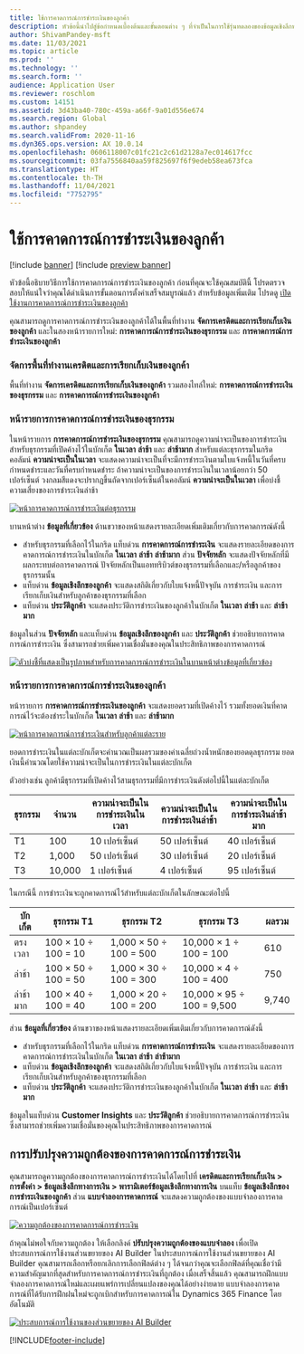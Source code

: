 ```yaml
---
title: ใช้การคาดการณ์การชำระเงินของลูกค้า
description: หัวข้อนี้นำไปสู่ข้อกำหนดเบื้องต้นและขั้นตอนต่าง ๆ ที่จำเป็นในการใช้รุ่นทดลองของข้อมูลเชิงลึกทางการเงิน
author: ShivamPandey-msft
ms.date: 11/03/2021
ms.topic: article
ms.prod: ''
ms.technology: ''
ms.search.form: ''
audience: Application User
ms.reviewer: roschlom
ms.custom: 14151
ms.assetid: 3d43ba40-780c-459a-a66f-9a01d556e674
ms.search.region: Global
ms.author: shpandey
ms.search.validFrom: 2020-11-16
ms.dyn365.ops.version: AX 10.0.14
ms.openlocfilehash: 0606118007c01fc21c2c61d2128a7ec014617fcc
ms.sourcegitcommit: 03fa7556840aa59f825697f6f9edeb58ea673fca
ms.translationtype: HT
ms.contentlocale: th-TH
ms.lasthandoff: 11/04/2021
ms.locfileid: "7752795"
---
```

# <a name="use-customer-payment-predictions"></a>ใช้การคาดการณ์การชำระเงินของลูกค้า

[!include [banner](../includes/banner.md)]
[!include [preview banner](../includes/preview-banner.md)]

หัวข้อนี้อธิบายวิธีการใช้การคาดการณ์การชำระเงินของลูกค้า ก่อนที่คุณจะใช้คุณสมบัตินี้ โปรดตรวจสอบให้แน่ใจว่าคุณได้ดำเนินการขั้นตอนการตั้งค่าเสร็จสมบูรณ์แล้ว สำหรับข้อมูลเพิ่มเติม โปรดดู [เปิดใช้งานการคาดการณ์การชำระเงินของลูกค้า](enable-cust-paymnt-prediction.md)

คุณสามารถดูการคาดการณ์การชำระเงินของลูกค้าได้ในพื้นที่ทำงาน **จัดการเครดิตและการเรียกเก็บเงินของลูกค้า** และในสองหน้ารายการใหม่: **การคาดการณ์การชำระเงินของธุรกรรม** และ **การคาดการณ์การชำระเงินของลูกค้า**

### <a name="manage-customer-credit-and-collections-workspace"></a>จัดการพื้นที่ทำงานเครดิตและการเรียกเก็บเงินของลูกค้า

พื้นที่ทำงาน **จัดการเครดิตและการเรียกเก็บเงินของลูกค้า** รวมสองไทล์ใหม่: **การคาดการณ์การชำระเงินของธุรกรรม** และ **การคาดการณ์การชำระเงินของลูกค้า**

### <a name="transaction-payment-predictions-list-page"></a>หน้ารายการการคาดการณ์การชำระเงินของธุรกรรม

ในหน้ารายการ **การคาดการณ์การชำระเงินของธุรกรรม** คุณสามารถดูความน่าจะเป็นของการชำระเงินสำหรับธุรกรรมที่เปิดค้างไว้ในบักเก็ต **ในเวลา** **ล่าช้า** และ **ล่าช้ามาก** สำหรับแต่ละธุรกรรมในกริด คอลัมน์ **ความน่าจะเป็นในเวลา** จะแสดงความน่าจะเป็นที่จะมีการชำระเงินตามใบแจ้งหนี้ในวันที่ครบกำหนดชำระและวันที่ครบกำหนดชำระ ถ้าความน่าจะเป็นของการชำระเงินในเวลาน้อยกว่า 50 เปอร์เซ็นต์ วงกลมสีแดงจะปรากฏขึ้นถัดจากเปอร์เซ็นต์ในคอลัมน์ **ความน่าจะเป็นในเวลา** เพื่อบ่งชี้ความเสี่ยงของการชำระเงินล่าช้า

[![หน้าการคาดการณ์การชำระเงินต่อธุรกรรม](./media/payment-predictions-per-transaction.png)](./media/payment-predictions-per-transaction.png)

บานหน้าต่าง **ข้อมูลที่เกี่ยวข้อง** ด้านขวาของหน้าแสดงรายละเอียดเพิ่มเติมเกี่ยวกับการคาดการณ์ดังนี้

- สำหรับธุรกรรมที่เลือกไว้ในกริด แท็บด่วน **การคาดการณ์การชำระเงิน** จะแสดงรายละเอียดของการคาดการณ์การชำระเงินในบักเก็ต **ในเวลา** **ล่าช้า** **ล่าช้ามาก** ส่วน **ปัจจัยหลัก** จะแสดงปัจจัยหลักที่มีผลกระทบต่อการคาดการณ์ ปัจจัยหลักเป็นแอททริบิวต์ของธุรกรรมที่เลือกและ/หรือลูกค้าของธุรกรรมนั้น
- แท็บด่วน **ข้อมูลเชิงลึกของลูกค้า** จะแสดงสถิติเกี่ยวกับใบแจ้งหนี้ปัจจุบัน การชำระเงิน และการเรียกเก็บเงินสำหรับลูกค้าของธุรกรรมที่เลือก
- แท็บด่วน **ประวัติลูกค้า** จะแสดงประวัติการชำระเงินของลูกค้าในบักเก็ต **ในเวลา** **ล่าช้า** และ **ล่าช้ามาก**

ข้อมูลในส่วน **ปัจจัยหลัก** และแท็บด่วน **ข้อมูลเชิงลึกของลูกค้า** และ **ประวัติลูกค้า** ช่วยอธิบายการคาดการณ์การชำระเงิน ซึ่งสามารถช่วยเพิ่มความเชื่อมั่นของคุณในประสิทธิภาพของการคาดการณ์

[![ตัวบ่งชี้ที่แสดงเป็นรูปภาพสำหรับการคาดการณ์การชำระเงินในบานหน้าต่างข้อมูลที่เกี่ยวข้อง](./media/payment-prediction-gauges.png)](./media/payment-prediction-gauges.png)

### <a name="customer-payment-predictions-list-page"></a>หน้ารายการการคาดการณ์การชำระเงินของลูกค้า

หน้ารายการ **การคาดการณ์การชำระเงินของลูกค้า** จะแสดงยอดรวมที่เปิดค้างไว้ รวมทั้งยอดเงินที่คาดการณ์ไว้จะต้องชำระในบักเก็ต **ในเวลา** **ล่าช้า** และ **ล่าช้ามาก**

[![หน้าการคาดการณ์การชำระเงินสำหรับลูกค้าแต่ละราย](./media/payment-predictions-per-transaction-02.png)](./media/payment-predictions-per-transaction-02.png)

ยอดการชำระเงินในแต่ละบักเก็ตจะคำนวณเป็นผลรวมของค่าเฉลี่ยถ่วงน้ำหนักของยอดดุลธุรกรรม ยอดเงินนี้คำนวณโดยใช้ความน่าจะเป็นในการชำระเงินในแต่ละบักเก็ต

ตัวอย่างเช่น ลูกค้ามีธุรกรรมที่เปิดค้างไว้สามธุรกรรมที่มีการชำระเงินดังต่อไปนี้ในแต่ละบักเก็ต

| ธุรกรรม | จำนวน | ความน่าจะเป็นในการชำระเงินในเวลา | ความน่าจะเป็นในการชำระเงินล่าช้า | ความน่าจะเป็นในการชำระเงินล่าช้ามาก |
|-------------|--------|-----------------------------|--------------------------|-------------------------------|
| T1          | 100    | 10 เปอร์เซ็นต์                  | 50 เปอร์เซ็นต์               | 40 เปอร์เซ็นต์                    |
| T2          | 1,000  | 50 เปอร์เซ็นต์                  | 30 เปอร์เซ็นต์               | 20 เปอร์เซ็นต์                    |
| T3          | 10,000 | 1 เปอร์เซ็นต์                   | 4 เปอร์เซ็นต์                | 95 เปอร์เซ็นต์                    |

ในกรณีนี้ การชำระเงินจะถูกคาดการณ์ไว้สำหรับแต่ละบักเก็ตในลักษณะต่อไปนี้

| บักเก็ต   | ธุรกรรม T1      | ธุรกรรม T2         | ธุรกรรม T3            | ผลรวม |
|-----------|---------------------|------------------------|---------------------------|-------|
| ตรงเวลา   | 100 × 10 ÷ 100 = 10 | 1,000 × 50 ÷ 100 = 500 | 10,000 × 1 ÷ 100 = 100    | 610   |
| ล่าช้า      | 100 × 50 ÷ 100 = 50 | 1,000 × 30 ÷ 100 = 300 | 10,000 × 4 ÷ 100 = 400    | 750   |
| ล่าช้ามาก | 100 × 40 ÷ 100 = 40 | 1,000 × 20 ÷ 100 = 200 | 10,000 × 95 ÷ 100 = 9,500 | 9,740 |

ส่วน **ข้อมูลที่เกี่ยวข้อง** ด้านขวาของหน้าแสดงรายละเอียดเพิ่มเติมเกี่ยวกับการคาดการณ์ดังนี้

- สำหรับธุรกรรมที่เลือกไว้ในกริด แท็บด่วน **การคาดการณ์การชำระเงิน** จะแสดงรายละเอียดของการคาดการณ์การชำระเงินในบักเก็ต **ในเวลา** **ล่าช้า** **ล่าช้ามาก**
- แท็บด่วน **ข้อมูลเชิงลึกของลูกค้า** จะแสดงสถิติเกี่ยวกับใบแจ้งหนี้ปัจจุบัน การชำระเงิน และการเรียกเก็บเงินสำหรับลูกค้าของธุรกรรมที่เลือก
- แท็บด่วน **ประวัติลูกค้า** จะแสดงประวัติการชำระเงินของลูกค้าในบักเก็ต **ในเวลา** **ล่าช้า** และ **ล่าช้ามาก**

ข้อมูลในแท็บด่วน **Customer Insights** และ **ประวัติลูกค้า** ช่วยอธิบายการคาดการณ์การชำระเงิน ซึ่งสามารถช่วยเพิ่มความเชื่อมั่นของคุณในประสิทธิภาพของการคาดการณ์

## <a name="improving-the-accuracy-of-payment-predictions"></a>การปรับปรุงความถูกต้องของการคาดการณ์การชำระเงิน

คุณสามารถดูความถูกต้องของการคาดการณ์การชำระเงินได้โดยไปที่ **เครดิตและการเรียกเก็บเงิน \> การตั้งค่า \> ข้อมูลเชิงลึกทางการเงิน \> พารามิเตอร์ข้อมูลเชิงลึกทางการเงิน** บนแท็บ **ข้อมูลเชิงลึกของการชำระเงินของลูกค้า** ส่วน **แบบจำลองการคาดการณ์** จะแสดงความถูกต้องของแบบจำลองการคาดการณ์เป็นเปอร์เซ็นต์

[![ความถูกต้องของการคาดการณ์การชำระเงิน](./media/finance-insights-parameters-accuracy-2nd.png)](./media/finance-insights-parameters-accuracy-2nd.png)

ถ้าคุณไม่พอใจกับความถูกต้อง ให้เลือกลิงค์ **ปรับปรุงความถูกต้องของแบบจำลอง** เพื่อเปิดประสบการณ์การใช้งานส่วนขยายของ AI Builder ในประสบการณ์การใช้งานส่วนขยายของ AI Builder คุณสามารถเลือกหรือยกเลิกการเลือกฟิลด์ต่าง ๆ ได้จนกว่าคุณจะเลือกฟิลด์ที่คุณเชื่อว่ามีความสำคัญมากที่สุดสำหรับการคาดการณ์การชำระเงินที่ถูกต้อง เมื่อเสร็จสิ้นแล้ว คุณสามารถฝึกแบบจำลองการคาดการณ์ใหม่และเผยแพร่การเปลี่ยนแปลงของคุณได้อย่างง่ายดาย แบบจำลองการคาดการณ์ที่ได้รับการฝึกฝนใหม่จะถูกเบิกสำหรับการคาดการณ์ใน Dynamics 365 Finance โดยอัตโนมัติ

[![ประสบการณ์การใช้งานของส่วนขยายของ AI Builder](./media/ai-builder.png)](./media/ai-builder.png)

[!INCLUDE[footer-include](../../includes/footer-banner.md)]
